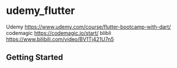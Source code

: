 # udemy_flutter

Udemy https://www.udemy.com/course/flutter-bootcamp-with-dart/
codemagic https://codemagic.io/start/
blibli https://www.bilibili.com/video/BV1Tj421U7n5

## Getting Started


